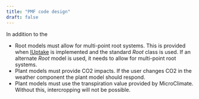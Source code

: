 ```yaml
---
title: "PMF code design"
draft: false
---
```


In addition to the 

* Root models must allow for multi-point root systems. This is provided when [IUptake](https://github.com/APSIMInitiative/ApsimX/blob/master/Models/Interfaces/IUptake.cs) is implemented and the standard *Root* class is used. If an alternate *Root* model is used, it needs to allow for multi-point root systems.
* Plant models must provide CO2 impacts. If the user changes CO2 in the weather component the plant model should respond.
* Plant models must use the transpiration value provided by MicroClimate. Without this, intercropping will not be possible.